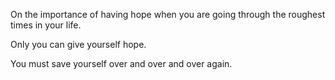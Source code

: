 On the importance of having hope when you are going through the roughest times in your life.

Only you can give yourself hope.

You must save yourself over and over and over again.
